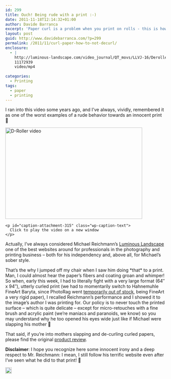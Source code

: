 ```yaml
---
id: 299
title: Ouch! Being rude with a print :-)
date: 2011-11-18T12:14:32+01:00
author: Davide Barranca
excerpt: 'Paper curl is a problem when you print on rolls - this is how I would personally not de-curl paper ;-)'
layout: post
guid: http://www.davidebarranca.com/?p=299
permalink: /2011/11/curl-paper-how-to-not-decurl/
enclosure:
  - |
    http://luminous-landscape.com/video_journal/QT_movs/LLVJ-16/Deroller.mp4
    11172939
    video/mp4
    
categories:
  - Printing
tags:
  - paper
  - printing
---
```

<div class="pf-content">
  <p>
    I ran into this video some years ago, and I&#8217;ve always, vividly, remembered it as one of the worst examples of a rude behavior towards an innocent print 🙂
  </p>
  
  <div id="attachment_315" style="width: 440px" class="wp-caption aligncenter">
    <a title="Michael Reichmann de-curling a print" href="http://luminous-landscape.com/video_journal/QT_movs/LLVJ-16/Deroller.mp4" target="_blank"><img aria-describedby="caption-attachment-315" class="size-full wp-image-315 " title="D-Roller video" src="http://localhost:8888/wp-content/uploads/2011/11/D-Roller_video.jpg" alt="D-Roller video" width="430" height="287" srcset="http://localhost:8888/wp-content/uploads/2011/11/D-Roller_video.jpg 430w, http://localhost:8888/wp-content/uploads/2011/11/D-Roller_video-150x100.jpg 150w, http://localhost:8888/wp-content/uploads/2011/11/D-Roller_video-300x200.jpg 300w" sizes="(max-width: 430px) 100vw, 430px" /></a>
    
    <p id="caption-attachment-315" class="wp-caption-text">
      Click to play the video on a new window
    </p>
  </div>
  
  <p>
    Actually, I&#8217;ve always considered Michael Reichmann&#8217;s <a title="Michael Reichmann Luminous Landscape website" href="http://www.luminous-landscape.com" target="_blank">Luminous Landscape</a> one of the best websites around for professionals in the photography and printing business &#8211; both for his independency and, above all, for Michael&#8217;s sober style.
  </p>
  
  <p>
    <!--more-->
  </p>
  
  <p>
    That&#8217;s the why I jumped off my chair when I saw him doing *that* to a print. Man, I could almost hear the paper&#8217;s fibers and coating groan and whimper! So when, early this week, I had to literally fight with a very large format (64&#8243; x 94&#8243;), utterly curled print (we had to momentarily switch to Hahnemuhle FineArt Baryta, since PhotoRag went <a title="Hahnemuhle changes its mind about 64″!" href="http://localhost:8888/2011/11/hahnemuhle-changes-its-mind-about-64/" target="_blank">temporarily out of stock</a>, being FineArt a very rigid paper), I recalled Reichmann&#8217;s performance and I showed it to the image&#8217;s author I was printing for. Our policy is to never touch the printed surface &#8211; which is quite delicate &#8211; except for micro-retouches with a fine brush and acrylic paint (we&#8217;re maniacs and paranoids, we know) so you may understand why he too opened his eyes wide just like if Michael were slapping his mother 🙂
  </p>
  
  <p>
    That said, if you&#8217;re into mothers slapping and de-curling curled papers, please find the original <a title="D-Roller product review" href="http://www.luminous-landscape.com/reviews/accessories/d-roller.shtml" target="_blank">product review</a>.
  </p>
  
  <p>
    <strong>Disclaimer</strong>: I hope you recognize here some innocent irony and a deep respect to Mr. Reichmann: I mean, I still follow his terrific website even after I&#8217;ve seen what he did to that print! 🙂
  </p>
</div>

<!-- Share-Widget Button BEGIN --><a href="javascript:void(0);" myshare\_id="mys\_shareit" myshare\_url="http://localhost:8888/2011/11/curl-paper-how-to-not-decurl/" myshare\_title="Ouch! Being rude with a print :-)" rel="nofollow" onclick=" return false;" style="text-decoration:none; color:#000000; font-size:11px; line-height:20px;"> 

<img src="http://localhost:8888/wp-content/plugins/share-widget/img/share-button-white-small.png" height="20" alt="Share" style="border:0" /> </a> <!-- Share-Widget Button END -->